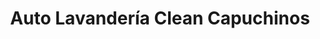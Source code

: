 ---
title: "Auto Lavandería Clean Capuchinos"
url: /sevilla/auto-lavanderia-clean-capuchinos/
shop: lavandería
---